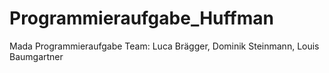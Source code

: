 # Programmieraufgabe_Huffman
Mada Programmieraufgabe
Team:
Luca Brägger,
Dominik Steinmann,
Louis Baumgartner
